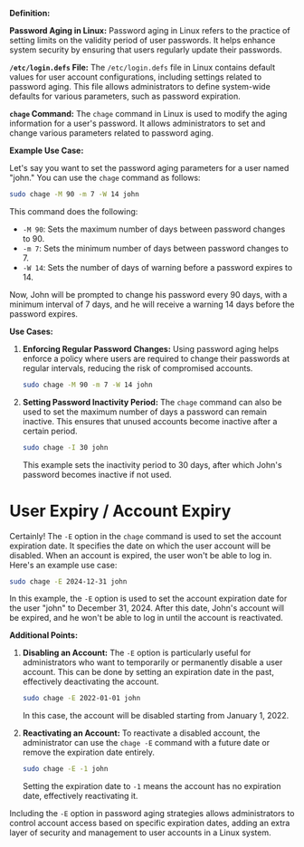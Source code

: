 
**Definition:**

**Password Aging in Linux:**
Password aging in Linux refers to the practice of setting limits on the validity period of user passwords. It helps enhance system security by ensuring that users regularly update their passwords.

**`/etc/login.defs` File:**
The `/etc/login.defs` file in Linux contains default values for user account configurations, including settings related to password aging. This file allows administrators to define system-wide defaults for various parameters, such as password expiration.

**`chage` Command:**
The `chage` command in Linux is used to modify the aging information for a user's password. It allows administrators to set and change various parameters related to password aging.

**Example Use Case:**

Let's say you want to set the password aging parameters for a user named "john." You can use the `chage` command as follows:

```bash
sudo chage -M 90 -m 7 -W 14 john
```

This command does the following:

- `-M 90`: Sets the maximum number of days between password changes to 90.
- `-m 7`: Sets the minimum number of days between password changes to 7.
- `-W 14`: Sets the number of days of warning before a password expires to 14.

Now, John will be prompted to change his password every 90 days, with a minimum interval of 7 days, and he will receive a warning 14 days before the password expires.

**Use Cases:**

1. **Enforcing Regular Password Changes:**
   Using password aging helps enforce a policy where users are required to change their passwords at regular intervals, reducing the risk of compromised accounts.

   ```bash
   sudo chage -M 90 -m 7 -W 14 john
   ```

2. **Setting Password Inactivity Period:**
   The `chage` command can also be used to set the maximum number of days a password can remain inactive. This ensures that unused accounts become inactive after a certain period.

   ```bash
   sudo chage -I 30 john
   ```

   This example sets the inactivity period to 30 days, after which John's password becomes inactive if not used.

# User Expiry / Account Expiry

Certainly! The `-E` option in the `chage` command is used to set the account expiration date. It specifies the date on which the user account will be disabled. When an account is expired, the user won't be able to log in. Here's an example use case:

```bash
sudo chage -E 2024-12-31 john
```

In this example, the `-E` option is used to set the account expiration date for the user "john" to December 31, 2024. After this date, John's account will be expired, and he won't be able to log in until the account is reactivated.

**Additional Points:**

1. **Disabling an Account:**
   The `-E` option is particularly useful for administrators who want to temporarily or permanently disable a user account. This can be done by setting an expiration date in the past, effectively deactivating the account.

   ```bash
   sudo chage -E 2022-01-01 john
   ```

   In this case, the account will be disabled starting from January 1, 2022.

2. **Reactivating an Account:**
   To reactivate a disabled account, the administrator can use the `chage -E` command with a future date or remove the expiration date entirely.

   ```bash
   sudo chage -E -1 john
   ```

   Setting the expiration date to `-1` means the account has no expiration date, effectively reactivating it.

Including the `-E` option in password aging strategies allows administrators to control account access based on specific expiration dates, adding an extra layer of security and management to user accounts in a Linux system.